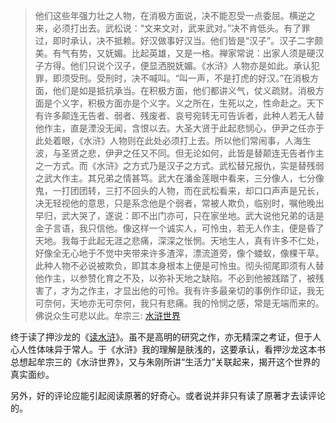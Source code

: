 > 他们这些年强力壮之人物，在消极方面说，决不能忍受一点委屈。横逆之来，必须打出去。武松说：“文来文对，武来武对。”决不肯低头。有了罪过，即时承认，决不抵赖。好汉做事好汉当。他们皆是“汉子”。汉子二字颇美。有气有势，又妩媚。比起英雄，又是一格。禅家常说：出家人须是硬汉子方得。他们只说个汉子，便显洒脱妩媚。《水浒》人物亦是如此。承认犯罪，即须受刑。受刑时，决不喊叫。“叫一声，不是打虎的好汉。”在消极方面，他们是如是抵抗承当。在积极方面，他们都讲义气，仗义疏财。消极方面是个义字，积极方面亦是个义字。义之所在，生死以之，性命赴之。天下有许多颠连无告者、弱者、残废者、哀号宛转无可告诉者，此种人若无人替他作主，直是湮没无闻，含恨以去。大圣大贤于此起悲悯心，伊尹之任亦于此处着眼，《水浒》人物则在此处必须打上去。所以他们常闹事，人海生波，与圣贤之悲，伊尹之任又不同。但无论如何，此皆是替颠连无告者作主之一方式。而《水浒》之方式乃是汉子之方式。武松替兄报仇，实是替残弱之武大作主。其兄弟之情甚笃。武大在潘金莲眼中看来，三分像人，七分像鬼，一打团团转，三打不回头的人物，而在武松看来，却口口声声是兄长，决无轻视他的意思，只是系念他是个弱者，常被人欺负，临别时，嘱他晚出早归，武大哭了，遂说：即不出门亦可，只在家坐地。武大说他兄弟的话是金子言语，我只信他。像这样一个诚实人，可怜虫，若无人作主，便是昏了天地。我每于此起无涯之悲痛，深深之怅惘。天地生人，真有许多不仁处，好像全无心地于不觉中夹带来许多渣滓，漂流道旁，像个蝼蚁，像棵干草。此种人物不必说被欺负，即其本身根本上便是可怜虫。彻头彻尾即须有人替他作主，以参赞化育之不及，以弥补天地之缺陷。不必到他被践踏了，被残害了，才为之作主，才显出他的可怜。我有许多最亲切的事例作印证，我无可奈何，天地亦无可奈何，我只有悲痛。我的怜悯之感，常是无端而来的。佛说众生可悲以此。牟宗三: [水浒世界](https://www.sohu.com/a/159222503_732916)

终于读了押沙龙的《[读水浒](https://book.douban.com/subject/35674072/)》。虽不是高明的研究之作，亦无精深之考证，但于人心人性体味异于常人。于《水浒》我的理解是肤浅的，这要承认，看押沙龙这本书总想起牟宗三的《水浒世界》，又与朱刚所讲“生活力”关联起来，揭开这个世界的真实面纱。

另外，好的评论应能引起阅读原著的好奇心。或者说并非只有读了原著才去读评论的。